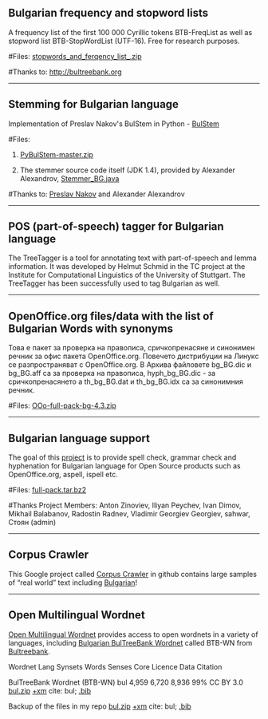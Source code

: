 Bulgarian frequency and stopword lists
---------
A frequency list of the first 100 000 Cyrillic tokens BTB-FreqList as well as stopword list BTB-StopWordList (UTF-16). Free for research purposes.

#Files: [stopwords_and_ferqency_list_.zip](https://github.com/antouanbg/Bulgarian_Datasets_Models/blob/master/datasets/NLP/stopwords_and_ferqency_list_.zip)

#Thanks to: http://bultreebank.org
________
Stemming for Bulgarian language
-------------------------------
Implementation of Preslav Nakov's BulStem in Python - [BulStem](http://people.ischool.berkeley.edu/~nakov/bulstem)

#Files: &nbsp;
1. [PyBulStem-master.zip](https://github.com/antouanbg/Bulgarian_Datasets_Models/blob/master/datasets/NLP/PyBulStem-master.zip)

2. The stemmer source code itself (JDK 1.4), provided by Alexander Alexandrov, [Stemmer_BG.java](https://github.com/antouanbg/Bulgarian_Datasets_Models/blob/master/datasets/NLP/Stemmer_BG.java)

#Thanks to: [Preslav Nakov](https://github.com/peio) and Alexander Alexandrov
________
POS (part-of-speech) tagger for Bulgarian language
-------------------------------
The TreeTagger is a tool for annotating text with part-of-speech and lemma information. It was developed by Helmut Schmid in the TC project at the Institute for Computational Linguistics of the University of Stuttgart. The TreeTagger has been successfully used to tag Bulgarian as well.
________
OpenOffice.org files/data with the list of Bulgarian Words with synonyms
-------------------------------
Това е пакет за проверка на правописа, сричкопренасяне и синонимен речник за офис пакета OpenOffice.org. Повечето дистрибуции на Линукс се разпространяват с OpenOffice.org. В Архива файловете bg_BG.dic и bg_BG.aff са за проверка на правописа, hyph_bg_BG.dic - за сричкопренасянето  а th_bg_BG.dat и th_bg_BG.idx са за синонимния речник.

#Files: [OOo-full-pack-bg-4.3.zip](https://github.com/antouanbg/Bulgarian_Datasets_Models/blob/master/datasets/NLP/OOo-full-pack-bg-4.3.zip)
________
Bulgarian language support
-------------------------------
The goal of this [project](https://sourceforge.net/projects/bgoffice/) is to provide spell check, grammar check and hyphenation for Bulgarian language for Open Source products such as OpenOffice.org, aspell, ispell etc.

#Files: [full-pack.tar.bz2](https://github.com/antouanbg/Bulgarian_Datasets_Models/blob/master/datasets/NLP/full-pack.tar.bz2)

#Thanks Project Members: Anton Zinoviev, Iliyan Peychev, Ivan Dimov, Mikhail Balabanov, Radostin Radnev, Vladimir Georgiev Georgiev, sahwar, Стоян (admin)
________
Corpus Crawler
-------------------------------
This Google project called [Corpus Crawler](https://github.com/novacombg/corpuscrawler) in github contains large samples of “real world” text including [Bulgarian](http://www.gstatic.com/i18n/corpora/wordcounts/bg.txt)!
________
Open Multilingual Wordnet
-------------------------------
[Open Multilingual Wordnet](http://compling.hss.ntu.edu.sg/omw/) provides access to open wordnets in a variety of languages,  including [Bulgarian BulTreeBank Wordnet]() called BTB-WN from [Bultreebank](http://www.bultreebank.org/).

Wordnet	Lang Synsets Words Senses	Core Licence Data Citation

BulTreeBank Wordnet (BTB-WN)	bul	4,959	6,720	8,936	99%	CC BY 3.0	[bul.zip](http://compling.hss.ntu.edu.sg/omw/wns/bul.zip) [+xm](http://compling.hss.ntu.edu.sg/omw/wns/bul+xml.zip)	cite: bul; [.bib](http://compling.hss.ntu.edu.sg/omw/wns/bul/citation.bib)

Backup of the files in my repo [bul.zip](https://github.com/antouanbg/Bulgarian_Linguistic/blob/master/datasets/NLP/bul.zip) [+xm](https://github.com/antouanbg/Bulgarian_Linguistic/blob/master/datasets/NLP/bul%2Bxml.zip)	cite: bul; [.bib](https://github.com/antouanbg/Bulgarian_Linguistic/blob/master/datasets/NLP/citation.bib)
